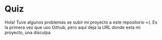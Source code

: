 # Quiz
Hola! Tuve algunos problemas se subir mi proyecto a este repositorio =(. Es la primera vez que uso Github, pero aquí deja la URL donde esta mi proyecto, una disculpa
